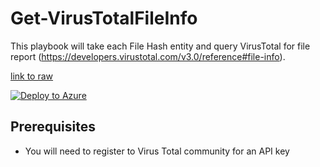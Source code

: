 # Get-VirusTotalFileInfo

This playbook will take each File Hash entity and query VirusTotal for file report (https://developers.virustotal.com/v3.0/reference#file-info).


[link to raw](#https://raw.githubusercontent.com/Azure/Azure-Sentinel/master/Playbooks/Get-VirusTotalFileInfo/incident-trigger/azuredeploy.json)

[![Deploy to Azure](https://aka.ms/deploytoazurebutton)](https://portal.azure.com/#create/Microsoft.Template/uri/https%3A%2F%2Fraw.githubusercontent.com%2FAzure%2FAzure-Sentinel%2Fmaster%2FPlaybooks%2FGet-VirusTotalFileInfo%2Falert-trigger%2Fazuredeploy.json)

## Prerequisites

- You will need to register to Virus Total community for an API key
